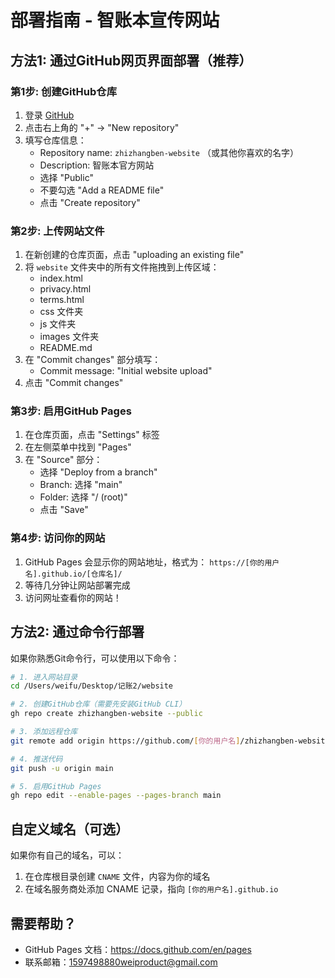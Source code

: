 # 部署指南 - 智账本宣传网站

## 方法1: 通过GitHub网页界面部署（推荐）

### 第1步: 创建GitHub仓库
1. 登录 [GitHub](https://github.com)
2. 点击右上角的 "+" → "New repository"
3. 填写仓库信息：
   - Repository name: `zhizhangben-website` （或其他你喜欢的名字）
   - Description: 智账本官方网站
   - 选择 "Public"
   - 不要勾选 "Add a README file"
   - 点击 "Create repository"

### 第2步: 上传网站文件
1. 在新创建的仓库页面，点击 "uploading an existing file"
2. 将 `website` 文件夹中的所有文件拖拽到上传区域：
   - index.html
   - privacy.html
   - terms.html
   - css 文件夹
   - js 文件夹
   - images 文件夹
   - README.md
3. 在 "Commit changes" 部分填写：
   - Commit message: "Initial website upload"
4. 点击 "Commit changes"

### 第3步: 启用GitHub Pages
1. 在仓库页面，点击 "Settings" 标签
2. 在左侧菜单中找到 "Pages"
3. 在 "Source" 部分：
   - 选择 "Deploy from a branch"
   - Branch: 选择 "main"
   - Folder: 选择 "/ (root)"
   - 点击 "Save"

### 第4步: 访问你的网站
1. GitHub Pages 会显示你的网站地址，格式为：
   `https://[你的用户名].github.io/[仓库名]/`
2. 等待几分钟让网站部署完成
3. 访问网址查看你的网站！

## 方法2: 通过命令行部署

如果你熟悉Git命令行，可以使用以下命令：

```bash
# 1. 进入网站目录
cd /Users/weifu/Desktop/记账2/website

# 2. 创建GitHub仓库（需要先安装GitHub CLI）
gh repo create zhizhangben-website --public

# 3. 添加远程仓库
git remote add origin https://github.com/[你的用户名]/zhizhangben-website.git

# 4. 推送代码
git push -u origin main

# 5. 启用GitHub Pages
gh repo edit --enable-pages --pages-branch main
```

## 自定义域名（可选）

如果你有自己的域名，可以：
1. 在仓库根目录创建 `CNAME` 文件，内容为你的域名
2. 在域名服务商处添加 CNAME 记录，指向 `[你的用户名].github.io`

## 需要帮助？

- GitHub Pages 文档：https://docs.github.com/en/pages
- 联系邮箱：1597498880weiproduct@gmail.com